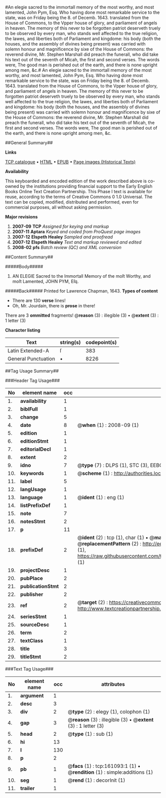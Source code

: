 #An elegie sacred to the immortall memory of the most worthy, and most lamented, John Pym, Esq. Who having done most remarkable service to the state, was on Friday being the 8. of Decemb. 1643. translated from the House of Commons, to the Vpper house of glory, and parliament of angels in heaven. The memory of this never to be forgotten patriot deserveth truely to be observed by every man, who stands well affected to the true religion, the lawes, and liberties both of Parliament and kingdome: his body (both the houses, and the assembly of divines being present) was carried with solemn honour and magnificence by sixe of the House of Commons: the reverend divine, Mr. Stephen Marshall did preach the funerall, who did take his text out of the seventh of Micah, the first and second verses. The words were, The good man is perished out of the earth, and there is none upright among men, &c.#
An elegie sacred to the immortall memory of the most worthy, and most lamented, John Pym, Esq. Who having done most remarkable service to the state, was on Friday being the 8. of Decemb. 1643. translated from the House of Commons, to the Vpper house of glory, and parliament of angels in heaven. The memory of this never to be forgotten patriot deserveth truely to be observed by every man, who stands well affected to the true religion, the lawes, and liberties both of Parliament and kingdome: his body (both the houses, and the assembly of divines being present) was carried with solemn honour and magnificence by sixe of the House of Commons: the reverend divine, Mr. Stephen Marshall did preach the funerall, who did take his text out of the seventh of Micah, the first and second verses. The words were, The good man is perished out of the earth, and there is none upright among men, &c.

##General Summary##

**Links**

[TCP catalogue](http://www.ota.ox.ac.uk/tcp/)  • 
[HTML](http://tei.it.ox.ac.uk/tcp/Texts-HTML/free/A84/A84335.html)  • 
[EPUB](http://tei.it.ox.ac.uk/tcp/Texts-EPUB/free/A84/A84335.epub) • 
[Page images (Historical Texts)](https://data.historicaltexts.jisc.ac.uk/view?pubId=eebo-99870807e&pageId=eebo-99870807e-161093-1)

**Availability**

This keyboarded and encoded edition of the
	       work described above is co-owned by the institutions
	       providing financial support to the Early English Books
	       Online Text Creation Partnership. This Phase I text is
	       available for reuse, according to the terms of Creative
	       Commons 0 1.0 Universal. The text can be copied,
	       modified, distributed and performed, even for
	       commercial purposes, all without asking permission.

**Major revisions**

1. __2007-09__ __TCP__ *Assigned for keying and markup*
1. __2007-11__ __Aptara__ *Keyed and coded from ProQuest page images*
1. __2007-12__ __Elspeth Healey__ *Sampled and proofread*
1. __2007-12__ __Elspeth Healey__ *Text and markup reviewed and edited*
1. __2008-02__ __pfs__ *Batch review (QC) and XML conversion*

##Content Summary##

#####Body#####

1. AN ELEGIE
Sacred to the Immortall Memory of the moſt Worthy, and moſt Lamented,
JOHN PYM, Eſq.

#####Back#####
Printed for Lawrence Chapman, 1643.
**Types of content**

  * There are 130 **verse** lines!
  * Oh, Mr. Jourdain, there is **prose** in there!

There are 3 **ommitted** fragments! 
 @__reason__ (3) : illegible (3)  •  @__extent__ (3) : 1 letter (3)

**Character listing**


|Text|string(s)|codepoint(s)|
|---|---|---|
|Latin Extended-A|ſ|383|
|General Punctuation|•|8226|

##Tag Usage Summary##

###Header Tag Usage###

|No|element name|occ|attributes|
|---|---|---|---|
|1.|__availability__|1||
|2.|__biblFull__|1||
|3.|__change__|5||
|4.|__date__|8| @__when__ (1) : 2008-09 (1)|
|5.|__edition__|1||
|6.|__editionStmt__|1||
|7.|__editorialDecl__|1||
|8.|__extent__|2||
|9.|__idno__|7| @__type__ (7) : DLPS (1), STC (3), EEBO-CITATION (1), PROQUEST (1), VID (1)|
|10.|__keywords__|1| @__scheme__ (1) : http://authorities.loc.gov/ (1)|
|11.|__label__|5||
|12.|__langUsage__|1||
|13.|__language__|1| @__ident__ (1) : eng (1)|
|14.|__listPrefixDef__|1||
|15.|__note__|7||
|16.|__notesStmt__|2||
|17.|__p__|11||
|18.|__prefixDef__|2| @__ident__ (2) : tcp (1), char (1)  •  @__matchPattern__ (2) : ([0-9\-]+):([0-9IVX]+) (1), (.+) (1)  •  @__replacementPattern__ (2) : http://eebo.chadwyck.com/downloadtiff?vid=$1&page=$2 (1), https://raw.githubusercontent.com/textcreationpartnership/Texts/master/tcpchars.xml#$1 (1)|
|19.|__projectDesc__|1||
|20.|__pubPlace__|2||
|21.|__publicationStmt__|2||
|22.|__publisher__|2||
|23.|__ref__|2| @__target__ (2) : https://creativecommons.org/publicdomain/zero/1.0/ (1), http://www.textcreationpartnership.org/docs/. (1)|
|24.|__seriesStmt__|1||
|25.|__sourceDesc__|1||
|26.|__term__|2||
|27.|__textClass__|1||
|28.|__title__|3||
|29.|__titleStmt__|2||


###Text Tag Usage###

|No|element name|occ|attributes|
|---|---|---|---|
|1.|__argument__|1||
|2.|__desc__|3||
|3.|__div__|2| @__type__ (2) : elegy (1), colophon (1)|
|4.|__gap__|3| @__reason__ (3) : illegible (3)  •  @__extent__ (3) : 1 letter (3)|
|5.|__head__|2| @__type__ (1) : sub (1)|
|6.|__hi__|13||
|7.|__l__|130||
|8.|__p__|2||
|9.|__pb__|1| @__facs__ (1) : tcp:161093:1 (1)  •  @__rendition__ (1) : simple:additions (1)|
|10.|__seg__|1| @__rend__ (1) : decorInit (1)|
|11.|__trailer__|1||
